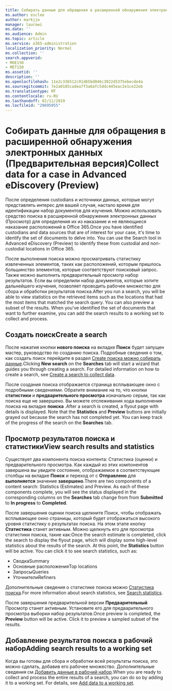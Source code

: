 ```yaml
---
title: Собирать данные для обращения в расширенной обнаружения электронных данных (Предварительная версия)
ms.author: esclee
author: markjjo
manager: laurawi
ms.date: ''
ms.audience: Admin
ms.topic: article
ms.service: o365-administration
localization_priority: Normal
ms.collection: ''
search.appverid:
- MOE150
- MET150
ms.assetid: ''
description: ''
ms.openlocfilehash: 11e2c336512c91d65bd046c3022d5375ebecde4a
ms.sourcegitcommit: 7e2a0185cadea7f3a6afc5ddc445eac2e1ce22eb
ms.translationtype: MT
ms.contentlocale: ru-RU
ms.lasthandoff: 02/11/2019
ms.locfileid: "29695055"
---
```

# <a name="collect-data-for-a-case-in-advanced-ediscovery-preview"></a><span data-ttu-id="fdc14-102">Собирать данные для обращения в расширенной обнаружения электронных данных (Предварительная версия)</span><span class="sxs-lookup"><span data-stu-id="fdc14-102">Collect data for a case in Advanced eDiscovery (Preview)</span></span>

<span data-ttu-id="fdc14-p101">После определения custodians и источники данных, которые могут представлять интерес для вашей случая, настало время для идентификации набор документов для изучения. Можно использовать средство поиска в расширенной обнаружения электронных данных (Просмотр) для определения их из наказание и не являющиеся наказание расположений в Office 365.</span><span class="sxs-lookup"><span data-stu-id="fdc14-p101">Once you have identified custodians and data sources that are of interest for your case, it's time to identify the set of documents to delve into. You can use the Search tool in Advanced eDiscovery (Preview) to identify these from custodial and non-custodial locations in Office 365.</span></span>

<span data-ttu-id="fdc14-p102">После выполнения поиска можно просматривать статистику извлеченных элементов, таких как расположений, которым пришлось большинство элементов, которые соответствуют поисковый запрос. Также можно выполнить предварительный просмотр набор результатов. Если вы определили набор документов, которые хотите дальнейшего изучения, позволяет проводить рабочее множество для сбора и обработки результатов поиска.</span><span class="sxs-lookup"><span data-stu-id="fdc14-p102">After you run a search, you will be able to view statistics on the retrieved items such as the locations that had the most items that matched the search query. You can also preview a subset of the results. When you've identified the set of documents that want to further examine, you can add the search results to a working set to collect and process.</span></span>

## <a name="create-a-search"></a><span data-ttu-id="fdc14-108">Создать поиск</span><span class="sxs-lookup"><span data-stu-id="fdc14-108">Create a search</span></span>

<span data-ttu-id="fdc14-p103">После нажатия кнопки **нового поиска** на вкладке **Поиск** будет запущен мастер, руководство по созданию поиска. Подробные сведения о том, как создать поиск перейдите в раздел [Create поиска можно собирать данные](create-search-to-collect-data.md).</span><span class="sxs-lookup"><span data-stu-id="fdc14-p103">Clicking **New search** on the **Searches** tab will start a wizard that guides you through creating a search. For detailed information on how to create a search, see [Create a search to collect data](create-search-to-collect-data.md).</span></span>

<span data-ttu-id="fdc14-p104">После создания поиска отображается страница всплывающее окно с подробными сведениями. Обратите внимание на то, что кнопки **статистики** и **предварительного просмотра** изначально серым, так как поиска еще не завершено. Вы можете отслеживания хода выполнения поиска на вкладке **поиска** .</span><span class="sxs-lookup"><span data-stu-id="fdc14-p104">After a search is created, a flyout page with details is displayed. Note that the **Statistics** and **Preview** buttons are initially grayed out because the search has not completed yet. You can keep track of the progress of the search on the **Searches** tab.</span></span>

## <a name="view-search-results-and-statistics"></a><span data-ttu-id="fdc14-114">Просмотр результатов поиска и статистики</span><span class="sxs-lookup"><span data-stu-id="fdc14-114">View search results and statistics</span></span>
<span data-ttu-id="fdc14-p105">Существует два компонента поиска контента: Статистика (оценки) и предварительного просмотра. Как каждый из этих компонентов завершена вы увидите состояние, отображаемое в соответствующие столбцы на вкладке **Поиск** и переход от с **Отправлено** для **выполняется** значение **завершено**.</span><span class="sxs-lookup"><span data-stu-id="fdc14-p105">There are two components of a content search: Statistics (Estimates) and Preview. As each of these components complete, you will see the status displayed in the corresponding columns on the **Searches** tab change from from **Submitted** to **In progress** to **Completed**.</span></span>

<span data-ttu-id="fdc14-p106">После завершения оценки поиска щелкните Поиск, чтобы отображать всплывающее окно страницы, который будет отображаться высокого уровня статистику о результатах поиска. На этом этапе кнопку **Статистика** станет активным. Можно щелкнуть его для просмотра статистики поиска, такие как:</span><span class="sxs-lookup"><span data-stu-id="fdc14-p106">Once the search estimate is completed, click the search to display the flyout page, which will display some high-level statistics about the results of the search. At this point, the **Statistics** button will be active. You can click it to see search statistics, such as:</span></span>

- <span data-ttu-id="fdc14-120">Сводка</span><span class="sxs-lookup"><span data-stu-id="fdc14-120">Summary</span></span>
- <span data-ttu-id="fdc14-121">Основные расположения</span><span class="sxs-lookup"><span data-stu-id="fdc14-121">Top locations</span></span>
- <span data-ttu-id="fdc14-122">Запросы</span><span class="sxs-lookup"><span data-stu-id="fdc14-122">Queries</span></span>
- <span data-ttu-id="fdc14-123">Уточнители</span><span class="sxs-lookup"><span data-stu-id="fdc14-123">Refiners</span></span>

<span data-ttu-id="fdc14-124">Дополнительные сведения о статистике поиска можно [Статистика поиска](search-statistics.md).</span><span class="sxs-lookup"><span data-stu-id="fdc14-124">For more information about search statistics, see [Search statistics](search-statistics.md).</span></span>

<span data-ttu-id="fdc14-p107">После завершения предварительной версии **Предварительный** Просмотр станет активным. Установите его для предварительного просмотра выборки набор результатов.</span><span class="sxs-lookup"><span data-stu-id="fdc14-p107">Once preview is completed, the **Preview** button will be active. Click it to preview a sampled subset of the results.</span></span>

## <a name="adding-search-results-to-a-working-set"></a><span data-ttu-id="fdc14-127">Добавление результатов поиска в рабочий набор</span><span class="sxs-lookup"><span data-stu-id="fdc14-127">Adding search results to a working set</span></span>

<span data-ttu-id="fdc14-p108">Когда вы готовы для сбора и обработки всей результаты поиска, это можно сделать, добавив его рабочее множество. Дополнительные сведения см [Добавить данные в рабочий набор](add-data-to-working-set.md).</span><span class="sxs-lookup"><span data-stu-id="fdc14-p108">When you are ready to collect and process the entire results of a search, you can do so by adding it to a working set. For details, see [Add data to a working set](add-data-to-working-set.md).</span></span> 